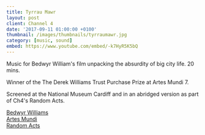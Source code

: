 ```yaml
---
title: Tyrrau Mawr
layout: post
client: Channel 4
date: '2017-09-11 01:00:00 +0100'
thumbnail: /images/thumbnails/tyrraumawr.jpg
category: [music, sound]
embed: https://www.youtube.com/embed/-k7HyR5K5bQ
---
```


Music for Bedwyr William's film unpacking the absurdity of big city life. 20 mins.

Winner of the The Derek Williams Trust Purchase Prize at Artes Mundi 7.

Screened at the National Museum Cardiff and in an abridged version as part of Ch4's Random Acts.

[Bedwyr Williams](http://www.artesmundi.org/artists/bedwyr-williams)  
[Artes Mundi](http://www.artesmundi.org/)  
[Random Acts](http://randomacts.channel4.com/)
